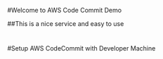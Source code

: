 #Welcome to AWS Code Commit Demo

##This is a nice service and easy to use
# 
#
#Setup AWS CodeCommit with Developer Machine 

